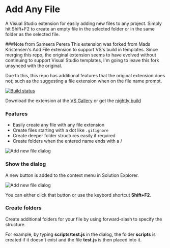 # Add Any File

A Visual Studio extension for easily adding new files to any project. Simply hit Shift+F2 to create an empty file in the
selected folder or in the same folder as the selected file.

###Note from Sameera Perera
This extension was forked from Mads Kristensen's Add File extension to support VS's build in templates. Since merging this repo, 
the original extension seems to have evolved without continuing to support Visual Studio templates, I'm going to leave this fork
unsynced with the original.

Due to this, this repo has additional features that the original extension does not; such as the suggesting a file extension
when on the file name prompt.

[![Build status](https://ci.appveyor.com/api/projects/status/252jpryc38qah37x?svg=true)](https://ci.appveyor.com/project/madskristensen/addanyfile)

Download the extension at the
[VS Gallery](http://visualstudiogallery.msdn.microsoft.com/3f820e99-6c0d-41db-aa74-a18d9623b1f3)
or get the
[nightly build](http://vsixgallery.com/extension/27dd9dea-6dd2-403e-929d-3ff20d896c5e/)

### Features

- Easily create any file with any file extension
- Create files starting with a dot like `.gitignore`
- Create deeper folder structures easily if required
- Create folders when the entered name ends with a /

![Add new file dialog](art/dialog.png)

### Show the dialog

A new button is added to the context menu in Solution Explorer.

![Add new file dialog](art/menu.png)

You can either click that button or use the keybord shortcut **Shift+F2**.

### Create folders

Create additional folders for your file by using forward-slash to
specify the structure.

For example, by typing **scripts/test.js** in the dialog, the
folder **scripts** is created if it doesn't exist and the file
**test.js** is then placed into it.
